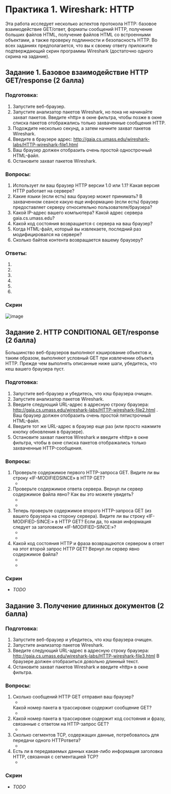 # Практика 1. Wireshark: HTTP

Эта работа исследует несколько аспектов протокола HTTP: базовое взаимодействие GET/ответ,
форматы сообщений HTTP, получение больших файлов HTML, получение файлов HTML со
встроенными объектами, а также проверку подлинности и безопасность HTTP.
Во всех заданиях предполагается, что вы к своему ответу приложите подтверждающий
скрин программы Wireshark (достаточно одного скрина на задание). 

## Задание 1. Базовое взаимодействие HTTP GET/response (2 балла)

### Подготовка:
1. Запустите веб-браузер.
2. Запустите анализатор пакетов Wireshark, но пока не начинайте захват пакетов. Введите
«http» в окне фильтра, чтобы позже в окне списка пакетов отображались только
захваченные сообщения HTTP.
3. Подождите несколько секунд, а затем начните захват пакетов Wireshark.
4. Введите в браузере адрес: http://gaia.cs.umass.edu/wireshark-labs/HTTP-wireshark-file1.html
5. Ваш браузер должен отобразить очень простой однострочный HTML-файл.
6. Остановите захват пакетов Wireshark. 

### Вопросы:
1. Использует ли ваш браузер HTTP версии 1.0 или 1.1? Какая версия HTTP работает на
сервере?
2. Какие языки (если есть) ваш браузер может принимать? В захваченном сеансе какую еще
информацию (если есть) браузер предоставляет серверу относительно
пользователя/браузера?
3. Какой IP-адрес вашего компьютера? Какой адрес сервера gaia.cs.umass.edu?
4. Какой код состояния возвращается с сервера на ваш браузер?
5. Когда HTML-файл, который вы извлекаете, последний раз модифицировался на сервере?
6. Сколько байтов контента возвращается вашему браузеру?

### Ответы:
1. <!-- ответ -->
2. <!-- ответ -->
3. <!-- ответ -->
4. <!-- ответ -->
5. <!-- ответ -->
6. <!-- ответ -->

### Скрин
![image](https://github.com/mmvpm/networks-course-test/assets/54814796/8b70932f-44f9-4f9d-96fc-b219b3b9999e)

## Задание 2. HTTP CONDITIONAL GET/response (2 балла)
Большинство веб-браузеров выполняют кэширование объектов и, таким образом, выполняют
условный GET при извлечении объекта HTTP. Прежде чем выполнять описанные ниже шаги,
убедитесь, что кеш вашего браузера пуст.

### Подготовка:
1. Запустите веб-браузер и убедитесь, что кэш браузера очищен.
2. Запустите анализатор пакетов Wireshark.
3. Введите следующий URL-адрес в адресную строку браузера: http://gaia.cs.umass.edu/wireshark-labs/HTTP-wireshark-file2.html .
Ваш браузер должен отобразить очень простой пятистрочный HTML-файл.
4. Введите тот же URL-адрес в браузер еще раз (или просто нажмите кнопку обновления в браузере).
5. Остановите захват пакетов Wireshark и введите «http» в окне фильтра, чтобы в окне списка пакетов отображались только захваченные HTTP-сообщения.

### Вопросы:
1. Проверьте содержимое первого HTTP-запроса GET. Видите ли вы строку «IF-MODIFIEDSINCE» в HTTP GET?
   - <!-- ответ -->
3. Проверьте содержимое ответа сервера. Вернул ли сервер содержимое файла явно? Как вы
это можете увидеть?
   - <!-- ответ -->
   - <!-- ответ -->
3. Теперь проверьте содержимое второго HTTP-запроса GET (из вашего браузера на сторону
сервера). Видите ли вы строку «IF-MODIFIED-SINCE:» в HTTP GET? Если да, то какая
информация следует за заголовком «IF-MODIFIED-SINCE:»?
   - <!-- ответ -->
   - <!-- ответ -->
4. Какой код состояния HTTP и фраза возвращаются сервером в ответ на этот второй запрос
HTTP GET? Вернул ли сервер явно содержимое файла? 
   - <!-- ответ -->
   - <!-- ответ -->

### Скрин
- _TODO_

## Задание 3. Получение длинных документов (2 балла)

### Подготовка:
1. Запустите веб-браузер и убедитесь, что кэш браузера очищен.
2. Запустите анализатор пакетов Wireshark.
3. Введите следующий URL-адрес в адресную строку браузера:
http://gaia.cs.umass.edu/wireshark-labs/HTTP-wireshark-file3.html
В браузере должен отобразиться довольно длинный текст.
4. Остановите захват пакетов Wireshark и введите «http» в окне фильтра.

### Вопросы:
1. Сколько сообщений HTTP GET отправил ваш браузер?
   - <!-- ответ -->
   Какой номер пакета в трассировке содержит сообщение GET?
   - <!-- ответ -->
2. Какой номер пакета в трассировке содержит код состояния и фразу, связанные с ответом
на HTTP-запрос GET?
   - <!-- ответ -->
3. Сколько сегментов TCP, содержащих данные, потребовалось для передачи одного HTTPответа?
   - <!-- ответ -->
5. Есть ли в передаваемых данных какая-либо информация заголовка HTTP, связанная с сегментацией TCP?
   - <!-- ответ -->

### Скрин
- _TODO_
